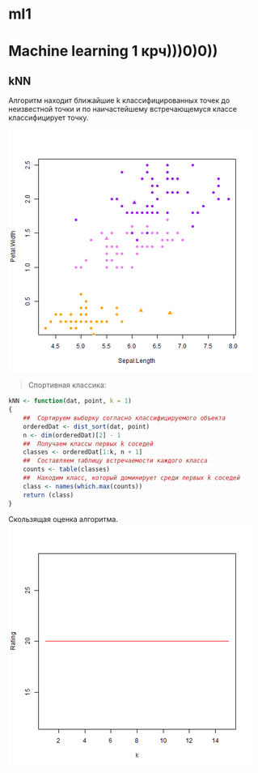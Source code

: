 # ml1
Machine learning 1 крч)))0)0))
====================
kNN
-----------------------------
Алгоритм находит ближайшие k классифицированных точек до неизвестной точки и по наичастейшему встречающемуся классе классифицирует точку.

![kNN - графичек](kNN_plot.png)

> Спортивная классика:

```R
kNN <- function(dat, point, k = 1)
{
    ##  Сортируем выборку согласно классифицируемого объекта
    orderedDat <- dist_sort(dat, point)
    n <- dim(orderedDat)[2] - 1
    ##  Получаем классы первых k соседей
    classes <- orderedDat[1:k, n + 1]
    ##  Составляем таблицу встречаемости каждого класса
    counts <- table(classes)
    ##  Находим класс, который доминирует среди первых k соседей
    class <- names(which.max(counts))
    return (class)
}
```

Скользящая оценка алгоритма.
![LOO для kNN - оценка для kNN](LOO_kNN_plot.png)
